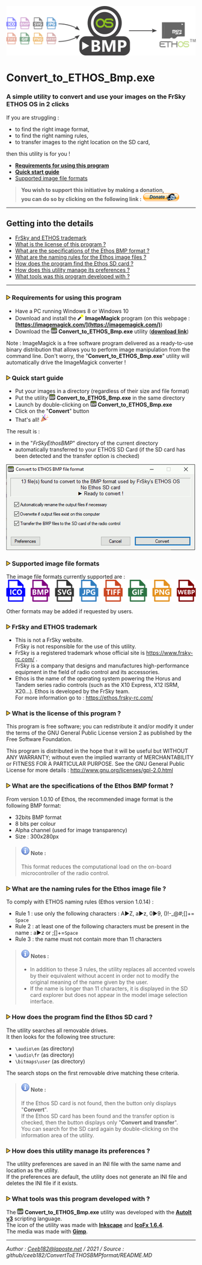 ![UtilityLogo](Medias/Banner-ConvertToBMPv2.png "A simple utility to convert and use your images on the FrSky ETHOS OS in 2 clicks")

# Convert_to_ETHOS_Bmp.exe

### A simple utility to convert and use your images on the FrSky ETHOS OS in 2 clicks

If you are struggling :
 - to find the right image format,
 - to find the right naming rules,
 - to transfer images to the right location on the SD card,   
 
then this utility is for you !


- **[Requirements for using this program](#ERequirements)**
- **[Quick start guide](#EQuickStart)**
- [Supported image file formats](#EFileFormats)

>**You wish to support this initiative by making a donation,  
>you can do so by clicking on the following link :** [![<Donate Ceeb182>](Medias/Logo-DonateCeeb182.png "Support via Paypal")](https://www.paypal.com/cgi-bin/webscr?cmd=_s-xclick&hosted_button_id=3H34W6LC74WAS)

--------------------------------------------------

## Getting into the details
- [FrSky and ETHOS trademark](#ETrademark)
- [What is the license of this program ?](#ELicence)
- [What are the specifications of the Ethos BMP format ?](#EEthosBmpFormat)
- [What are the naming rules for the Ethos image files ?](#ENamingRules)
- [How does the program find the Ethos SD card ?](#EFindSD)
- [How does this utility manage its preferences ?](#EPref)
- [What tools was this program developed with ?](#EDevelop)

--------------------------------------------------

<a name="ERequirements"></a>
### ![Puce>](Medias/Logo-PuceTriJN.png) Requirements for using this program
- Have a PC running Windows 8 or Windows 10
- Download and install the ![ConvertLogo](Medias/Ico-imagemagick16x16.png) **ImageMagick** program (on this webpage : **[https://imagemagick.com/](https://imagemagick.com/)**)
- Download the ![ConvertLogo](Medias/Logo_for_converter_16x15.png) **Convert_to_ETHOS_Bmp.exe** utility (**[download link](https://github.com/Ceeb182/ConvertToETHOSBMPformat/raw/master/Binary/Convert_to_ETHOS_bmp.exe)**)

Note : ImageMagick is a free software program delivered as a ready-to-use binary distribution that allows you to perform image manipulation from the command line. Don't worry, the "**Convert_to_ETHOS_Bmp.exe**" utility will automatically drive the ImageMagick converter !

<a name="EQuickStart"></a>
### ![Puce>](Medias/Logo-PuceTriJN.png) Quick start guide
- Put your images in a directory (regardless of their size and file format)
- Put the utility ![ConvertLogo](Medias/Logo_for_converter_16x15.png) **Convert_to_ETHOS_Bmp.exe** in the same directory
- Launch by double-clicking on ![ConvertLogo](Medias/Logo_for_converter_16x15.png)  **Convert_to_ETHOS_Bmp.exe** 
- Click on the "**Convert**" button
- That's all! ![ConvertLogo](Medias/Ico-partypopper20x20.png) 

The result is :
- in the "*FrSkyEthosBMP*" directory of the current directory
- automatically transferred to your ETHOS SD Card (if the SD card has been detected and the transfer option is checked)

![ConvertLogo](Medias/ConvertToEthosBMP.gif) 

<a name="EFileFormats"></a>
### ![Puce>](Medias/Logo-PuceTriJN.png) Supported image file formats
The image file formats currently supported are :
![ConvertLogo](Medias/Ico-ImageFileFormats.png) 

Other formats may be added if requested by users. 

<a name="ETrademark"></a>
### ![Puce>](Medias/Logo-PuceTriJN.png) FrSky and ETHOS trademark
- This is not a FrSky website.  
FrSky is not responsible for the use of this utility.
- FrSky is a registered trademark whose official site is https://www.frsky-rc.com/ .    
FrSky is a company that designs and manufactures high-performance equipment in the field of radio control and its accessories.
- Ethos is the name of the operating system powering the Horus and Tandem series radio controls (such as the X10 Express, X12 ISRM, X20...). Ethos is developed by the FrSky team.  
For more information go to : https://ethos.frsky-rc.com/

<a name="ELicence"></a>
### ![Puce>](Medias/Logo-PuceTriJN.png) What is the license of this program ?
This program is free software; you can redistribute it and/or modify it under the terms of the GNU General Public License version 2 as published by the Free Software Foundation.

This program is distributed in the hope that it will be useful but WITHOUT ANY WARRANTY; without even the implied warranty of MERCHANTABILITY or FITNESS FOR A PARTICULAR PURPOSE. See the GNU General Public License for more details : http://www.gnu.org/licenses/gpl-2.0.html

<a name="EEthosBmpFormat"></a>
### ![Puce>](Medias/Logo-PuceTriJN.png) What are the specifications of the Ethos BMP format ?
From version 1.0.10 of Ethos, the recommended image format is the following BMP format:
- 32bits BMP format 
- 8 bits per colour  
- Alpha channel (used for image transparency)  
- Size : 300x280px  

>#### ![ConvertLogo](Medias/Logo-Info.png) Note :
> This format reduces the computational load on the on-board microcontroller of the radio control.

<a name="ENamingRules"></a>
### ![Puce>](Medias/Logo-PuceTriJN.png) What are the naming rules for the Ethos image file ?
To comply with ETHOS naming rules (Ethos version 1.0.14) :
- Rule 1 : use only the following characters : A►Z, a►z, 0►9, ()!-_@#;[]+= `Space`
- Rule 2 : at least one of the following characters must be present in the name : a►z or ;[]+=`Space`
- Rule 3 : the name must not contain more than 11 characters

>#### ![ConvertLogo](Medias/Logo-Info.png) Notes :
>- In addition to these 3 rules, the utility replaces all accented vowels by their equivalent without accent in order not to modify the original meaning of the name given by the user.
>- If the name is longer than 11 characters, it is displayed in the SD card explorer but does not appear in the model image selection interface.

<a name="EFindSD"></a>
### ![Puce>](Medias/Logo-PuceTriJN.png) How does the program find the Ethos SD card ?
The utility searches all removable drives.  
It then looks for the following tree structure:  
- `\audio\en` (as directory)
- `\audio\fr` (as directory)
- `\bitmaps\user` (as directory)

The search stops on the first removable drive matching these criteria.

>#### ![ConvertLogo](Medias/Logo-Info.png) Note :
>If the Ethos SD card is not found, then the button only displays "**Convert**".  
>If the Ethos SD card has been found and the transfer option is checked, then the button displays only "**Convert and transfer**".  
>You can search for the SD card again by double-clicking on the information area of the utility.  

<a name="EPref"></a>
### ![Puce>](Medias/Logo-PuceTriJN.png) How does this utility manage its preferences ?
The utility preferences are saved in an INI file with the same name and location as the utility.   
If the preferences are default, the utility does not generate an INI file and deletes the INI file if it exists.  

<a name="EDevelop"></a>
### ![Puce>](Medias/Logo-PuceTriJN.png) What tools was this program developed with ?
The ![ConvertLogo](Medias/Logo_for_converter_16x15.png) **Convert_to_ETHOS_Bmp.exe** utility was developed with the **[AutoIt v3](https://www.autoitscript.com/site/)** scripting language.  
The icon of the utility was made with **[Inkscape](https://inkscape.org/)** and **[IcoFx 1.6.4](https://portableapps.com/apps/graphics_pictures/icofx_portable)**.  
The media was made with **[Gimp](https://www.gimp.org/)**.  
  
---------------------------------------------
*Author : Ceeb182@laposte.net / 2021 / Source : github/ceeb182/ConvertToETHOSBMPformat/README.MD*